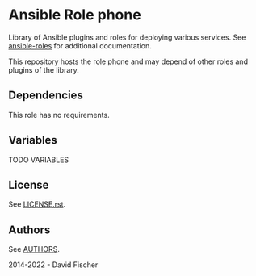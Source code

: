 # Ansible Role phone

Library of Ansible plugins and roles for deploying various services.
See [ansible-roles](https://github.com/davidfischer-ch/ansible-roles) for additional documentation.

This repository hosts the role phone and may depend of other roles and plugins of the library.

## Dependencies

This role has no requirements.

## Variables

TODO VARIABLES

## License

See [LICENSE.rst](LICENSE.rst).

## Authors

See [AUTHORS](AUTHORS).

2014-2022 - David Fischer
